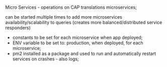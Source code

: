 Micro Services - operations on CAP translations microservices;

can be started multiple times to add more microservices availability/scalability to queries (creates more balanced/distributed service responders)

- constants to be set for each microservice when app deployed;
- ENV variable to be set to: production, when deployed, for each microservice;
- pm2 installed as a package and used to run and automatically restart services on crashes - also logs;
